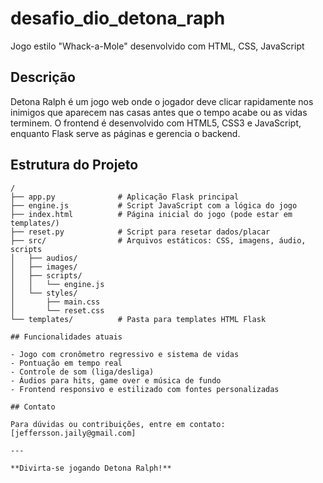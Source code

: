 # desafio_dio_detona_raph
Jogo estilo "Whack-a-Mole" desenvolvido com HTML, CSS, JavaScript

## Descrição

Detona Ralph é um jogo web onde o jogador deve clicar rapidamente nos inimigos que aparecem nas casas antes que o tempo acabe ou as vidas terminem. O frontend é desenvolvido com HTML5, CSS3 e JavaScript, enquanto Flask serve as páginas e gerencia o backend.

## Estrutura do Projeto

```
/
├── app.py              # Aplicação Flask principal
├── engine.js           # Script JavaScript com a lógica do jogo
├── index.html          # Página inicial do jogo (pode estar em templates/)
├── reset.py            # Script para resetar dados/placar
├── src/                # Arquivos estáticos: CSS, imagens, áudio, scripts
│   ├── audios/
│   ├── images/
│   ├── scripts/
│   │   └── engine.js
│   └── styles/
│       ├── main.css
│       └── reset.css
└── templates/          # Pasta para templates HTML Flask

## Funcionalidades atuais

- Jogo com cronômetro regressivo e sistema de vidas
- Pontuação em tempo real
- Controle de som (liga/desliga)
- Áudios para hits, game over e música de fundo
- Frontend responsivo e estilizado com fontes personalizadas

## Contato

Para dúvidas ou contribuições, entre em contato: [jeffersson.jaily@gmail.com]

---

**Divirta-se jogando Detona Ralph!**
